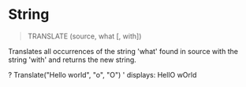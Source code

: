 # String

> TRANSLATE (source, what [, with])

Translates all occurrences of the string 'what' found in source with the string 'with' and returns the new string.


? Translate("Hello world", "o", "O")
' displays: HellO wOrld

